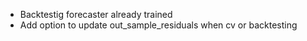 + Backtestig forecaster already trained
+ Add option to update out_sample_residuals when cv or backtesting




